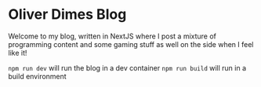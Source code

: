 # Oliver Dimes Blog
Welcome to my blog, written in NextJS where I post a mixture of programming content and some gaming stuff as well on the side when I feel like it!

`npm run dev` will run the blog in a dev container
`npm run build` will run in a build environment